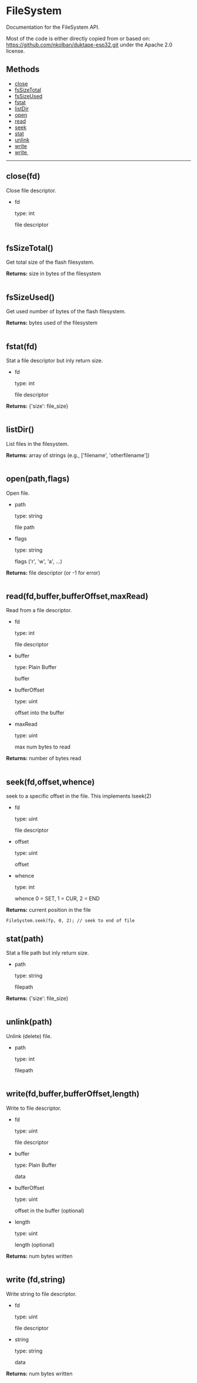 # FileSystem

Documentation for the FileSystem API.

Most of the code is either directly copied from or based on: https://github.com/nkolban/duktape-esp32.git
under the Apache 2.0 license.

## Methods

- [close](#closefd)
- [fsSizeTotal](#fssizetotal)
- [fsSizeUsed](#fssizeused)
- [fstat](#fstatfd)
- [listDir](#listdir)
- [open](#openpathflags)
- [read](#readfdbufferbufferoffsetmaxread)
- [seek](#seekfdoffsetwhence)
- [stat](#statpath)
- [unlink](#unlinkpath)
- [write](#writefdbufferbufferoffsetlength)
- [write&nbsp;](#write&nbsp;fdstring)

---

## close(fd)

Close file descriptor.

- fd

  type: int

  file descriptor

```

```

## fsSizeTotal()

Get total size of the flash filesystem.

**Returns:** size in bytes of the filesystem

```

```

## fsSizeUsed()

Get used number of bytes of the flash filesystem.

**Returns:** bytes used of the filesystem

```

```

## fstat(fd)

Stat a file descriptor but inly return size.

- fd

  type: int

  file descriptor

**Returns:** {'size': file_size}

```

```

## listDir()

List files in the filesystem.

**Returns:** array of strings (e.g., ['filename', 'otherfilename'])

```

```

## open(path,flags)

Open file.

- path

  type: string

  file path

- flags

  type: string

  flags ('r', 'w', 'a', ...)

**Returns:** file descriptor (or -1 for error)

```

```

## read(fd,buffer,bufferOffset,maxRead)

Read from a file descriptor.

- fd

  type: int

  file descriptor

- buffer

  type: Plain Buffer

  buffer

- bufferOffset

  type: uint

  offset into the buffer

- maxRead

  type: uint

  max num bytes to read

**Returns:** number of bytes read

```

```

## seek(fd,offset,whence)

seek to a specific offset in the file. This implements lseek(2)

- fd

  type: uint

  file descriptor

- offset

  type: uint

  offset

- whence

  type: int

  whence 0 = SET, 1 = CUR, 2 = END

**Returns:** current position in the file

```
FileSystem.seek(fp, 0, 2); // seek to end of file

```

## stat(path)

Stat a file path but inly return size.

- path

  type: string

  filepath

**Returns:** {'size': file_size}

```

```

## unlink(path)

Unlink (delete) file.

- path

  type: int

  filepath

```

```

## write(fd,buffer,bufferOffset,length)

Write to file descriptor.

- fd

  type: uint

  file descriptor

- buffer

  type: Plain Buffer

  data

- bufferOffset

  type: uint

  offset in the buffer (optional)

- length

  type: uint

  length (optional)

**Returns:** num bytes written

```

```

## write&nbsp;(fd,string)

Write string to file descriptor.

- fd

  type: uint

  file descriptor

- string

  type: string

  data

**Returns:** num bytes written

```

```


